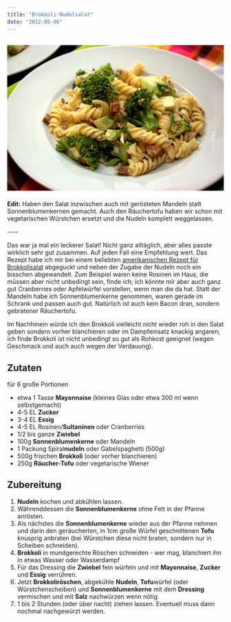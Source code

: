 ```yaml
---
title: "Brokkoli-Nudelsalat"
date: "2012-05-06"
---
```


## [![](images/imgp8911.jpg "Brokkoli-Nudelsalat")](http://apfeleimer.wordpress.com/2012/05/06/brokkoli-nudelsalat/brokkoli-nudelsalat/)

**Edit:** Haben den Salat inzwischen auch mit gerösteten Mandeln statt Sonnenblumenkernen gemacht. Auch den Räuchertofu haben wir schon mit vegetarischen Würstchen ersetzt und die Nudeln komplett weggelassen.

\----

Das war ja mal ein leckerer Salat! Nicht ganz alltäglich, aber alles passte wirklich sehr gut zusammen. Auf jeden Fall eine Empfehlung wert. Das Rezept habe ich mir bei einem beliebten [amerikanischen Rezept für Brokkolisalat](http://allrecipes.com/recipe/fresh-broccoli-salad/) abgeguckt und neben der Zugabe der Nudeln noch ein bisschen abgewandelt. Zum Beispiel waren keine Rosinen im Haus, die müssen aber nicht unbedingt sein, finde ich; ich könnte mir aber auch ganz gut Cranberries oder Apfelwürfel vorstellen, wenn man die da hat. Statt der Mandeln habe ich Sonnenblumenkerne genommen, waren gerade im Schrank und passen auch gut. Natürlich ist auch kein Bacon dran, sondern gebratener Räuchertofu.

Im Nachhinein würde ich den Brokkoli vielleicht nicht wieder roh in den Salat geben sondern vorher blanchieren oder im Dampfeinsatz knackig angaren; ich finde Brokkoli ist nicht unbedingt so gut als Rohkost geeignet (wegen Geschmack und auch auch wegen der Verdauung).

## Zutaten

für 6 große Portionen

- etwa 1 Tasse **Mayonnaise** (kleines Glas oder etwa 300 ml wenn selbstgemacht)
- 4-5 EL **Zucker**
- 3-4 EL **Essig**
- 4-5 EL Rosinen/**Sultaninen** oder Cranberries
- 1/2 bis ganze **Zwiebel**
- 100g **Sonnenblumenkerne** oder Mandeln
- 1 Packung Spiral**nudeln** oder Gabelspaghetti (500g)
- 500g frischen **Brokkoli** (oder vorher blanchieren)
- 250g **Räucher-Tofu** oder vegetarische Wiener

## Zubereitung

1. **Nudeln** kochen und abkühlen lassen.
2. Währenddessen die **Sonnenblumenkerne** ohne Fett in der Pfanne anrösten.
3. Als nächstes die **Sonnenblumenkerne** wieder aus der Pfanne nehmen und darin den geräucherten, in 1cm große Würfel geschnittenen **Tofu** knusprig anbraten (bei Würstchen diese nicht braten, sondern nur in Scheiben schneiden).
4. **Brokkoli** in mundgerechte Röschen schneiden - wer mag, blanchiert ihn in etwas Wasser oder Wasserdampf
5. Für das Dressing die **Zwiebel** fein würfeln und mit **Mayonnaise**, **Zucker** und **Essig** verrühren.
6. Jetzt **Brokkoliröschen**, abgekühle **Nudeln**, **Tofu**würfel (oder Würstchenscheiben) und **Sonnenblumenkerne** mit dem **Dressing** vermischen und mit **Salz** nachwürzen wenn nötig.
7. 1 bis 2 Stunden (oder über nacht) ziehen lassen. Eventuell muss dann nochmal nachgewürzt werden.

